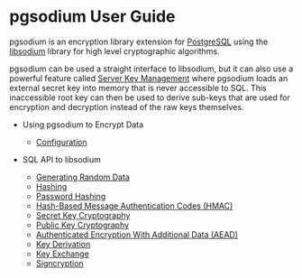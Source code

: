 # pgsodium User Guide

pgsodium is an encryption library extension for
[PostgreSQL](https://www.postgresql.org/) using the
[libsodium](https://download.libsodium.org/doc/) library for high
level cryptographic algorithms.

pgsodium can be used a straight interface to libsodium, but it can
also use a powerful feature called [Server Key
Management](./Server_Key_Management.md) where pgsodium loads an external
secret key into memory that is never accessible to SQL.  This
inaccessible root key can then be used to derive sub-keys that are used
for encryption and decryption instead of the raw keys themselves.


- Using pgsodium to Encrypt Data
  - [Configuration](Configuration.md)

- SQL API to libsodium
  - [Generating Random Data](Generating_Random_Data.md)
  - [Hashing](Hashing.md)
  - [Password Hashing](Password_Hashing.md)
  - [Hash-Based Message Authentication Codes (HMAC)](HMAC.md)
  - [Secret Key Cryptography](Secret_Key_Cryptography.md)
  - [Public Key Cryptography](Public_Key_Cryptography.md)
  - [Authenticated Encryption With Additional Data (AEAD)](Authenticated_Encryption_With_Additional_Data.md)
  - [Key Derivation](Key_Derivation.md)
  - [Key Exchange](Key_Exchange.md)
  - [Signcryption](Signcryption.md)

